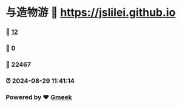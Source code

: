 # 与造物游 :link: https://jslilei.github.io 
### :page_facing_up: [12](https://jslilei.github.io/tag.html) 
### :speech_balloon: 0 
### :hibiscus: 22467 
### :alarm_clock: 2024-08-29 11:41:14 
### Powered by :heart: [Gmeek](https://github.com/Meekdai/Gmeek)
